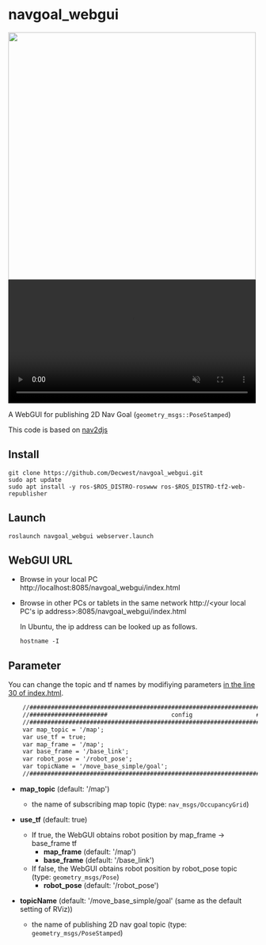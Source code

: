 # navgoal_webgui

<img src='https://user-images.githubusercontent.com/47899069/191579461-4bee0fa7-0bef-4636-a39b-b1ea4d462049.png' width="500" >

<div><video controls src="https://user-images.githubusercontent.com/47899069/191580812-bcdbfc4e-1572-4129-aeb7-3de3789e4ba0.mp4" muted="false" width="500"></video></div>

A WebGUI for publishing 2D Nav Goal (`geometry_msgs::PoseStamped`)

This code is based on [nav2djs](https://github.com/GT-RAIL/nav2djs)

## Install

```shell
git clone https://github.com/Decwest/navgoal_webgui.git
sudo apt update
sudo apt install -y ros-$ROS_DISTRO-roswww ros-$ROS_DISTRO-tf2-web-republisher
```

## Launch

```shell
roslaunch navgoal_webgui webserver.launch
```

## WebGUI URL

- Browse in your local PC
    http://localhost:8085/navgoal_webgui/index.html

- Browse in other PCs or tablets in the same network
    http://<your local PC's ip address>:8085/navgoal_webgui/index.html
    
    In Ubuntu, the ip address can be looked up as follows.

    ```shell
    hostname -I
    ```

## Parameter
You can change the topic and tf names by modifiying parameters [in the line 30 of index.html](https://github.com/Decwest/navgoal_webgui/blob/master/www/index.html#L30-L39).

```html
    //######################################################################################//
    //######################                  config                  ######################//
    //######################################################################################//
    var map_topic = '/map';
    var use_tf = true;
    var map_frame = '/map';
    var base_frame = '/base_link';
    var robot_pose = '/robot_pose';
    var topicName = '/move_base_simple/goal';
    //######################################################################################//
```

- **map_topic** (default: '/map')
  - the name of subscribing map topic (type: `nav_msgs/OccupancyGrid`)

- **use_tf** (default: true)
  - If true, the WebGUI obtains robot position by map_frame -> base_frame tf 
    - **map_frame** (default: '/map')
    - **base_frame** (default: '/base_link')
  - If false, the WebGUI obtains robot position by robot_pose topic (type: `geometry_msgs/Pose`)
    - **robot_pose** (default: '/robot_pose')
- **topicName** (default: '/move_base_simple/goal' (same as the default setting of RViz))
  - the name of publishing 2D nav goal topic (type: `geometry_msgs/PoseStamped`)
